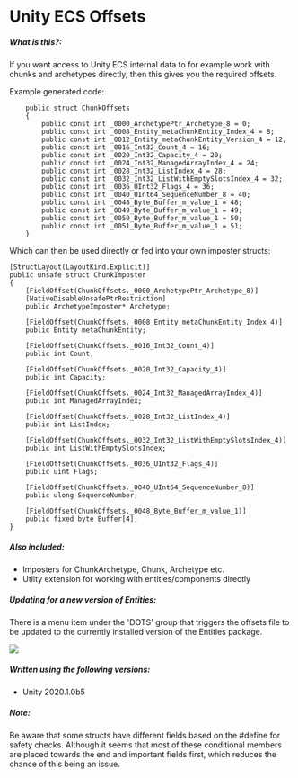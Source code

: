 # Unity ECS Offsets

##### What is this?:

If you want access to Unity ECS internal data to for example work with chunks and archetypes directly, then this gives you the required offsets. 

Example generated code:

        public struct ChunkOffsets
        {           
            public const int _0000_ArchetypePtr_Archetype_8 = 0;
            public const int _0008_Entity_metaChunkEntity_Index_4 = 8;
            public const int _0012_Entity_metaChunkEntity_Version_4 = 12;
            public const int _0016_Int32_Count_4 = 16;
            public const int _0020_Int32_Capacity_4 = 20;
            public const int _0024_Int32_ManagedArrayIndex_4 = 24;
            public const int _0028_Int32_ListIndex_4 = 28;
            public const int _0032_Int32_ListWithEmptySlotsIndex_4 = 32;
            public const int _0036_UInt32_Flags_4 = 36;
            public const int _0040_UInt64_SequenceNumber_8 = 40;
            public const int _0048_Byte_Buffer_m_value_1 = 48;
            public const int _0049_Byte_Buffer_m_value_1 = 49;
            public const int _0050_Byte_Buffer_m_value_1 = 50;
            public const int _0051_Byte_Buffer_m_value_1 = 51;
        }

Which can then be used directly or fed into your own imposter structs:

    [StructLayout(LayoutKind.Explicit)]
    public unsafe struct ChunkImposter
    {
        [FieldOffset(ChunkOffsets._0000_ArchetypePtr_Archetype_8)]
        [NativeDisableUnsafePtrRestriction]
        public ArchetypeImposter* Archetype;

        [FieldOffset(ChunkOffsets._0008_Entity_metaChunkEntity_Index_4)]
        public Entity metaChunkEntity;

        [FieldOffset(ChunkOffsets._0016_Int32_Count_4)]
        public int Count;

        [FieldOffset(ChunkOffsets._0020_Int32_Capacity_4)]
        public int Capacity;

        [FieldOffset(ChunkOffsets._0024_Int32_ManagedArrayIndex_4)]
        public int ManagedArrayIndex;

        [FieldOffset(ChunkOffsets._0028_Int32_ListIndex_4)]
        public int ListIndex;

        [FieldOffset(ChunkOffsets._0032_Int32_ListWithEmptySlotsIndex_4)]
        public int ListWithEmptySlotsIndex;

        [FieldOffset(ChunkOffsets._0036_UInt32_Flags_4)]
        public uint Flags;

        [FieldOffset(ChunkOffsets._0040_UInt64_SequenceNumber_8)]
        public ulong SequenceNumber;

        [FieldOffset(ChunkOffsets._0048_Byte_Buffer_m_value_1)]
        public fixed byte Buffer[4];
    }

##### Also included:

* Imposters for ChunkArchetype, Chunk, Archetype etc.
* Utilty extension for working with entities/components directly


##### Updating for a new version of Entities:

There is a menu item under the 'DOTS' group that triggers the offsets file to be updated to the currently installed version of the Entities package.

<img src="https://i.imgur.com/3mko0XC.png" target="_blank" />

##### Written using the following versions:

* Unity 2020.1.0b5

##### Note:

Be aware that some structs have different fields based on the #define for safety checks. Although it seems that most of these conditional members are placed towards the end and important fields first, which reduces the chance of this being an issue.
